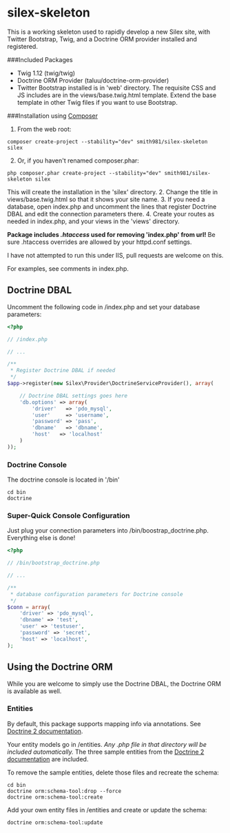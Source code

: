 silex-skeleton
==============

This is a working skeleton used to rapidly develop a new Silex site, with Twitter Bootstrap, Twig, and a Doctrine ORM provider installed and registered.

###Included Packages
* Twig 1.12 (twig/twig)
* Doctrine ORM Provider (taluu/doctrine-orm-provider)
* Twitter Bootstrap installed is in 'web' directory. The requisite CSS and JS includes are in the views/base.twig.html template. Extend the base template in other Twig files if you want to use Bootstrap.

###Installation using [Composer](http://getcomposer.org)
1. From the web root:
```
composer create-project --stability="dev" smith981/silex-skeleton silex
```
2. Or, if you haven't renamed composer.phar:
```
php composer.phar create-project --stability="dev" smith981/silex-skeleton silex
```  
This will create the installation in the 'silex' directory.
2. Change the title in views/base.twig.html so that it shows your site name.
3. If you need a database, open index.php and uncomment the lines that register Doctrine DBAL and edit the connection parameters there.
4. Create your routes as needed in index.php, and your views in the 'views' directory.

**Package includes *.htaccess* used for removing 'index.php' from url!** Be sure .htaccess overrides are allowed by your httpd.conf settings.

I have not attempted to run this under IIS, pull requests are welcome on this.

For examples, see comments in index.php.

## Doctrine DBAL

Uncomment the following code in /index.php and set your database parameters:

```php
<?php

// /index.php

// ...

/**
 * Register Doctrine DBAL if needed
 */
$app->register(new Silex\Provider\DoctrineServiceProvider(), array(

    // Doctrine DBAL settings goes here
    'db.options' => array(
      	'driver'   => 'pdo_mysql',
  		'user'     => 'username',
  		'password' => 'pass',
  		'dbname'   => 'dbname',
  		'host'	 => 'localhost'
  	)
));
```

### Doctrine Console  
The doctrine console is located in '/bin'
```
cd bin
doctrine
```

### Super-Quick Console Configuration
Just plug your connection parameters into /bin/boostrap_doctrine.php. Everything else is done!

```php
<?php

// /bin/bootstrap_doctrine.php

// ...

/**
 * database configuration parameters for Doctrine console
 */
$conn = array(
    'driver' => 'pdo_mysql',
    'dbname' => 'test',
    'user' => 'testuser',
    'password' => 'secret',
    'host' => 'localhost',
);
```

## Using the Doctrine ORM

While you are welcome to simply use the Doctrine DBAL, the Doctrine ORM is available as well.

### Entities
By default, this package supports mapping info via annotations. See [Doctrine 2 documentation](http://docs.doctrine-project.org/en/latest/tutorials/getting-started.html).

Your entity models go in /entities. *Any .php file in that directory will be included automatically.*
The three sample entities from the [Doctrine 2 documentation](http://docs.doctrine-project.org/en/latest/tutorials/getting-started.html) are included.

To remove the sample entities, delete those files and recreate the schema:  
```
cd bin
doctrine orm:schema-tool:drop --force
doctrine orm:schema-tool:create
```

Add your own entity files in /entities and create or update the schema:  
```
doctrine orm:schema-tool:update
```

